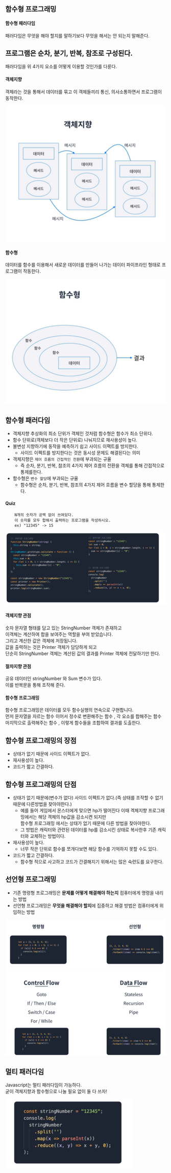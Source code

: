 ## 함수형 프로그래밍
#### 함수형 패러다임
패러다임은 무엇을 해야 할지를 말하기보다 무엇을 해서는 안 되는지 말해준다.  
  
## 프로그램은 순차, 분기, 반복, 참조로 구성된다.
패러다임을 위 4가지 요소를 어떻게 이용할 것인가를 다룬다.  
  
#### 객체지향  
객체라는 것을 통해서 데이터를 묶고 이 객체들끼리 통신, 의사소통하면서 프로그램이 동작한다.  

![img](../img/0.oop.png)  
  
#### 함수형
데이터를 함수를 이용해서 새로운 데이터를 만들어 나가는 데이터 파이프라인 형태로 프로그램이 작동한다.  

![img](../img/0.func.png)  
  
## 함수형 패러다임
* 객체지향 추상화의 최소 단위가 객체인 것처럼 함수형은 함수가 최소 단위다.
* 함수 단위로(객체보다 더 작은 단위로) 나눠지므로 재사용성이 높다.
* 불변성 지향하기에 동작을 예측하기 쉽고 사이드 이팩트를 방지한다.
  * 사이드 이펙트를 방지한다는 것은 동시성 문제도 해결된다는 의미 
* 객체지향은 `제어 흐름의 간접적인 전환`에 부과되는 규율
  * 즉 순차, 분기, 반복, 참조의 4가지 제어 흐름의 전환을 객체를 통해 간접적으로 통제를한다.  
* 함수형은 `변수 할당`에 부과되는 규율
  * 함수형은 순차, 분기, 반복, 참조의 4가지 제어 흐름을 변수 할당을 통해 통제한다.  
  
#### Quiz
```
    N개의 숫자가 공백 없이 쓰여있다.
    이 숫자를 모두 합해서 출력하는 프로그램을 작성하시오.
    ex) "12345" -> 15
```  

![img](../img/0.diff.png)  
  
#### 객체지향 관점
숫자 문자열 형태를 담고 있는 StringNumber 객체가 존재하고  
이객체는 계산하여 합을 보여주는 역할을 부여 받았습니다.  
그리고 계산한 값은 객체에 저장됩니다.  
값을 출력하는 것은 Printer 객체가 담당하게 되고  
단순히 StringNumber 객체는 계산된 값의 결과를 Printer 객체에 전달하기만 한다.  
  
#### 절차지향 관점
공유 데이터인 stringNumber 와 Sum 변수가 있다.  
이를 반복문을 통해 조작해 준다.  
  
#### 함수형 프로그래밍
함수형 프로그래밍은 데이터를 모두 함수실행의 연속으로 구현합니다.  
먼저 문자열을 자르는 함수 이어서 정수로 변환해주는 함수 , 각 요소를 합해주는 함수  
마지막으로 출력해주는 함수 , 이렇게 함수들을 조합하여 결과를 도출한다.  
  
## 함수형 프로그래밍의 장점
* 상태가 없기 때문에 사이드 이펙트가 없다.
* 재사용성이 높다.
* 코드가 짧고 간결하다.  
  
## 함수형 프로그래밍의 단점
* 상태가 없기 때문에(변수가 없다) 사이드 이펙트가 없다.(즉 상태를 조작할 수 없기 때문에 다른방법을 찾아야한다.)
  * 예를 들어 게임에서 몬스터에게 맞으면 hp가 떨어진다 이때 겍체지향 프로그래밍에서는 해당 겍체의 hp값을 감소시켠 되지만  
    함수형 프로그래밍 에서는 상태가 없기 때문에 다른 방법을 찾아야한다.
  * 그 방법은 캐릭터와 관련된 데이터를 hp를 감소시킨 상태로 복사한후 기존 캐릭터와 교체하는 방법이다.
* 재사용성이 높다.
  * 너무 작은 단위로 함수를 쪼개다보면 해당 함수를 기억하지 못할 수도 있다.
* 코드가 짧고 간결하다.
  * 함수형 적으로 사고하고 코드가 간결해지기 위해서는 많은 숙련도를 요구한다.
  
## 선언형 프로그래밍
* 기존 명령형 프로그래밍은 **문제를 어떻게 해결해야 하는지** 컴퓨터에게 명령을 내리는 방법
* 선언형 프로그래밍은 **무엇을 해결해야 할지**에 집중하고 해결 방법은 컴퓨터에게 위임하는 방법  

![img](../img/1.func.png)  
![img](../img/2.func.png)  
  
## 멀티 패러다임
Javascript는 멀티 패러다임이 가능하다.  
굳이 객체지향과 함수형으로 나눌 필요 없이 둘 다 쓰자!  

![img](../img/0.both.png)  
